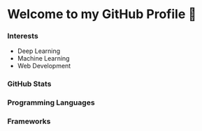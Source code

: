 # Welcome to my GitHub Profile 👋

### Interests
- Deep Learning
- Machine Learning
- Web Development



### GitHub Stats

### Programming Languages

### Frameworks

